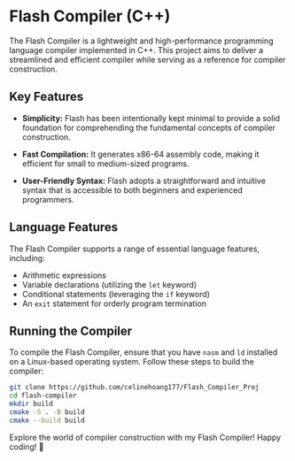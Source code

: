 # Flash Compiler (C++)

The Flash Compiler is a lightweight and high-performance programming language compiler implemented in C++. This project aims to deliver a streamlined and efficient compiler while serving as a reference for compiler construction.

## Key Features

- **Simplicity:** Flash has been intentionally kept minimal to provide a solid foundation for comprehending the fundamental concepts of compiler construction.

- **Fast Compilation:** It generates x86-64 assembly code, making it efficient for small to medium-sized programs.

- **User-Friendly Syntax:** Flash adopts a straightforward and intuitive syntax that is accessible to both beginners and experienced programmers.

## Language Features

The Flash Compiler supports a range of essential language features, including:

- Arithmetic expressions
- Variable declarations (utilizing the `let` keyword)
- Conditional statements (leveraging the `if` keyword)
- An `exit` statement for orderly program termination

## Running the Compiler

To compile the Flash Compiler, ensure that you have `nasm` and `ld` installed on a Linux-based operating system. Follow these steps to build the compiler:

```bash
git clone https://github.com/celinehoang177/Flash_Compiler_Proj
cd flash-compiler
mkdir build
cmake -S . -B build
cmake --build build
```

Explore the world of compiler construction with my Flash Compiler! Happy coding! 🚀
